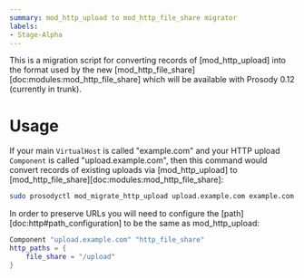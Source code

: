 ```yaml
---
summary: mod_http_upload to mod_http_file_share migrator
labels:
- Stage-Alpha
---
```



This is a migration script for converting records of [mod_http_upload]
into the format used by the new [mod_http_file_share][doc:modules:mod_http_file_share]
which will be available with Prosody 0.12 (currently in trunk).

# Usage

If your main `VirtualHost` is called "example.com" and your HTTP upload
`Component` is called "upload.example.com", then this command would
convert records of existing uploads via [mod_http_upload] to
[mod_http_file_share][doc:modules:mod_http_file_share]:

```bash
sudo prosodyctl mod_migrate_http_upload upload.example.com example.com
```

In order to preserve URLs you will need to configure the
[path][doc:http#path_configuration] to be the same as mod_http_upload:

```lua
Component "upload.example.com" "http_file_share"
http_paths = {
    file_share = "/upload"
}
```

